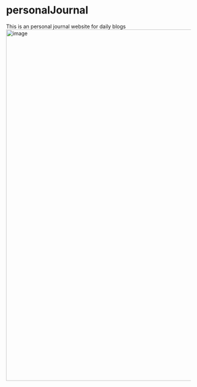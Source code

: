 # personalJournal

This is an personal journal website for daily blogs 
<img width="960" alt="image" src="https://user-images.githubusercontent.com/79281821/171106845-21c86c8e-517e-4032-92cd-df14e2d8d3ca.png">
